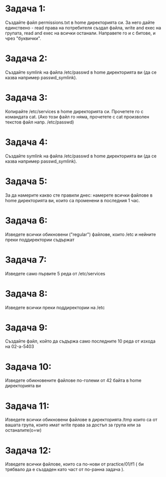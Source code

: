 # Задача 1: 
Създайте файл permissions.txt в home директорията си. 
За него дайте единствено - read права на потребителя създал файла, write and exec на групата, read and exec на всички останали. Направете го и с битове, и чрез "буквички".

# Задача 2: 
Създайте symlink на файла /etc/passwd в home директорията ви (да се казва например passwd_symlink).

# Задача 3: 
Копирайте /etc/services в home директорията си. Прочетете го с командата cat. (Ако този файл го няма, прочетете с cat произволен текстов файл напр. /etc/passwd)

# Задача 4: 
Създайте symlink на файла /etc/passwd в home директорията ви (да се казва например passwd_symlink).

# Задача 5:
За да намерите какво сте правили днес: намерете всички файлове в home директорията ви, които са променени в последния 1 час.

# Задача 6:
Изведете всички обикновени ("regular") файлове, които /etc и нейните преки поддиректории съдържат

# Задача 7:
Изведете само първите 5 реда от /etc/services

# Задача 8:
Изведете всички преки поддиректории на /etc

# Задача 9:
Създайте файл, който да съдържа само последните 10 реда от изхода на 02-a-5403

# Задача 10:
Изведете обикновените файлове по-големи от 42 байта в home директорията ви

# Задача 11:
Изведете всички обикновени файлове в директорията /tmp които са от вашата група, които имат write права за достъп за група или за останалите(o=w)

# Задача 12:
Изведете всички файлове, които са по-нови от practice/01/f1 ( би трябвало да е създаден като част от по-ранна задача ).
